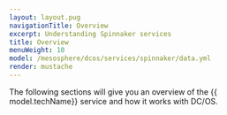 ```yaml
---
layout: layout.pug
navigationTitle: Overview
excerpt: Understanding Spinnaker services
title: Overview
menuWeight: 10
model: /mesosphere/dcos/services/spinnaker/data.yml
render: mustache
---
```

The following sections will give you an overview of the {{ model.techName}} service and how it works with DC/OS.
